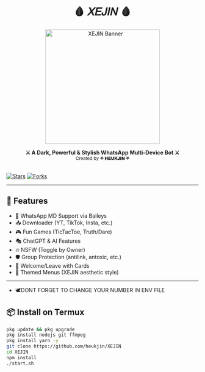 <h1 align="center">🩸 𝑋𝐸𝐽𝐼𝑁 🩸</h1>
<p align="center">
  <img src="https://files.catbox.moe/9laft3.jpg" alt="XEJIN Banner" width="300"/>
</p>

<p align="center">
  <b>⚔️ A Dark, Powerful & Stylish WhatsApp Multi-Device Bot ⚔️</b><br>
  <sub>Created by <strong>⛧ 𝐇𝐄𝐔𝐊𝐉𝐈𝐍 ⛧</strong></sub><br><br>

  <a href="https://github.com/heukjin/XEJIN/stargazers"><img src="https://img.shields.io/github/stars/heukjin/XEJIN?style=flat-square&color=red" alt="Stars"/></a>
  <a href="https://github.com/heukjin/XEJIN/fork"><img src="https://img.shields.io/github/forks/heukjin/XEJIN?style=flat-square&color=purple" alt="Forks"/></a>
</p>

---

## 🔮 Features

- 💬 WhatsApp MD Support via Baileys
- 📥 Downloader (YT, TikTok, Insta, etc.)
- 🎮 Fun Games (TicTacToe, Truth/Dare)
- 🎭 ChatGPT & AI Features
- 🔥 NSFW (Toggle by Owner)
- 🛡 Group Protection (antilink, antoxic, etc.)
- 🧸 Welcome/Leave with Cards
- 🍓 Themed Menus (XEJIN aesthetic style)

---
- 🕊️DONT FORGET TO CHANGE YOUR NUMBER IN ENV FILE
## 📦 Install on Termux

```bash
pkg update && pkg upgrade
pkg install nodejs git ffmpeg
pkg install yarn -y
git clone https://github.com/heukjin/XEJIN
cd XEJIN
npm install
./start.sh
